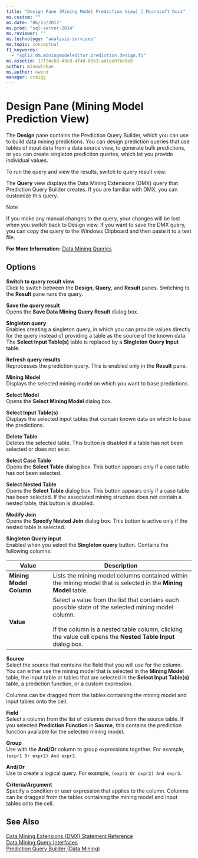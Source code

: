 ```yaml
---
title: "Design Pane (Mining Model Prediction View) | Microsoft Docs"
ms.custom: ""
ms.date: "06/13/2017"
ms.prod: "sql-server-2014"
ms.reviewer: ""
ms.technology: "analysis-services"
ms.topic: conceptual
f1_keywords: 
  - "sql12.dm.miningmodeleditor.prediction.design.f1"
ms.assetid: 17f24c8d-43cd-4f4d-83b3-a41ee8fbe8e8
author: minewiskan
ms.author: owend
manager: craigg
---
```

# Design Pane (Mining Model Prediction View)
  The **Design** pane contains the Prediction Query Builder, which you can use to build data mining predictions. You can design prediction queries that use tables of input data from a data source view, to generate bulk predictions, or you can create singleton prediction queries, which let you provide individual values.  
  
 To run the query and view the results, switch to query result view.  
  
 The **Query** view displays the Data Mining Extensions (DMX) query that Prediction Query Builder creates. If you are familiar with DMX, you can customize this query.  
  
> [!NOTE]  
>  If you make any manual changes to the query, your changes will be lost when you switch back to Design view. If you want to save the DMX query, you can copy the query to the Windows Clipboard and then paste it to a text file.  
  
 **For More Information:** [Data Mining Queries](data-mining/data-mining-queries.md)  
  
## Options  
 **Switch to query result view**  
 Click to switch between the **Design**, **Query**, and **Result** panes. Switching to the **Result** pane runs the query.  
  
 **Save the query result**  
 Opens the **Save Data Mining Query Result** dialog box.  
  
 **Singleton query**  
 Enables creating a singleton query, in which you can provide values directly for the query instead of providing a table as the source of the known data. The **Select Input Table(s)** table is replaced by a **Singleton Query Input** table.  
  
 **Refresh query results**  
 Reprocesses the prediction query. This is enabled only in the **Result** pane.  
  
 **Mining Model**  
 Displays the selected mining model on which you want to base predictions.  
  
 **Select Model**  
 Opens the **Select Mining Model** dialog box.  
  
 **Select Input Table(s)**  
 Displays the selected input tables that contain known data on which to base the predictions.  
  
 **Delete Table**  
 Deletes the selected table. This button is disabled if a table has not been selected or does not exist.  
  
 **Select Case Table**  
 Opens the **Select Table** dialog box. This button appears only if a case table has not been selected.  
  
 **Select Nested Table**  
 Opens the **Select Table** dialog box. This button appears only if a case table has been selected. If the associated mining structure does not contain a nested table, this button is disabled.  
  
 **Modify Join**  
 Opens the **Specify Nested Join** dialog box. This button is active only if the nested table is selected.  
  
 **Singleton Query input**  
 Enabled when you select the **Singleton query** button. Contains the following columns:  
  
|Value|Description|  
|-----------|-----------------|  
|**Mining Model Column**|Lists the mining model columns contained within the mining model that is selected in the **Mining Model** table.|  
|**Value**|Select a value from the list that contains each possible state of the selected mining model column.<br /><br /> If the column is a nested table column, clicking the value cell opens the **Nested Table Input** dialog box.|  
  
 **Source**  
 Select the source that contains the field that you will use for the column. You can either use the mining model that is selected in the **Mining Model** table, the input table or tables that are selected in the **Select Input Table(s)** table, a prediction function, or a custom expression.  
  
 Columns can be dragged from the tables containing the mining model and input tables onto the cell.  
  
 **Field**  
 Select a column from the list of columns derived from the source table. If you selected **Prediction Function** in **Source**, this contains the prediction function available for the selected mining model.  
  
 **Group**  
 Use with the **And/Or** column to group expressions together. For example, `(expr1 Or expr2) And expr3`.  
  
 **And/Or**  
 Use to create a logical query. For example, `(expr1 Or expr2) And expr3`.  
  
 **Criteria/Argument**  
 Specify a condition or user expression that applies to the column. Columns can be dragged from the tables containing the mining model and input tables onto the cell.  
  
## See Also  
 [Data Mining Extensions &#40;DMX&#41; Statement Reference](/sql/dmx/data-mining-extensions-dmx-statements)   
 [Data Mining Query Interfaces](data-mining/data-mining-query-tools.md)   
 [Prediction Query Builder &#40;Data Mining&#41;](prediction-query-builder-data-mining.md)  
  
  
